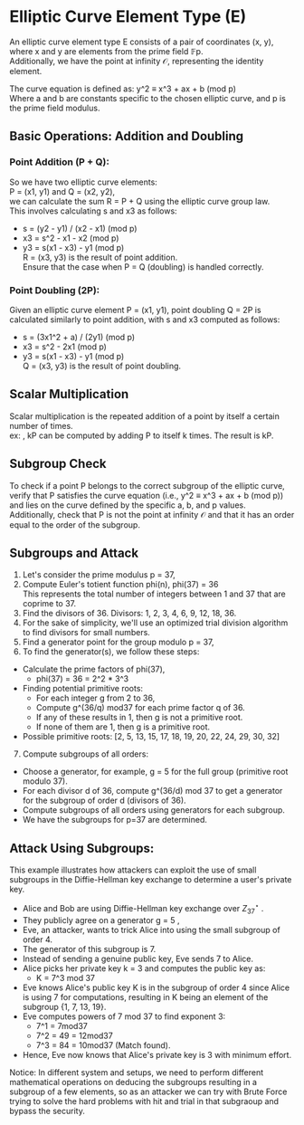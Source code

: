 # Elliptic Curve Element Type (E)

An elliptic curve element type E consists of a pair of coordinates (x, y),  
where x and y are elements from the prime field 𝔽p.  
Additionally, we have the point at infinity 𝒪, representing the identity element.

The curve equation is defined as: y^2 ≡ x^3 + ax + b (mod p)  
Where a and b are constants specific to the chosen elliptic curve, and p is the prime field modulus.

## Basic Operations: Addition and Doubling

### Point Addition (P + Q):

So we have two elliptic curve elements:  
P = (x1, y1) and Q = (x2, y2),  
we can calculate the sum R = P + Q using the elliptic curve group law.  
This involves calculating s and x3 as follows:

- s = (y2 - y1) / (x2 - x1) (mod p)
- x3 = s^2 - x1 - x2 (mod p)
- y3 = s(x1 - x3) - y1 (mod p)  
  R = (x3, y3) is the result of point addition.  
  Ensure that the case when P = Q (doubling) is handled correctly.

### Point Doubling (2P):

Given an elliptic curve element P = (x1, y1), point doubling Q = 2P is calculated similarly to point addition, with s and x3 computed as follows:

- s = (3x1^2 + a) / (2y1) (mod p)
- x3 = s^2 - 2x1 (mod p)
- y3 = s(x1 - x3) - y1 (mod p)  
  Q = (x3, y3) is the result of point doubling.

## Scalar Multiplication

Scalar multiplication is the repeated addition of a point by itself a certain number of times.  
ex: , kP can be computed by adding P to itself k times. The result is kP.

## Subgroup Check

To check if a point P belongs to the correct subgroup of the elliptic curve, verify that P satisfies the curve equation (i.e., y^2 ≡ x^3 + ax + b (mod p)) and lies on the curve defined by the specific a, b, and p values.  
Additionally, check that P is not the point at infinity 𝒪 and that it has an order equal to the order of the subgroup.

## Subgroups and Attack

1. Let's consider the prime modulus p = 37,
2. Compute Euler's totient function phi(n), phi(37) = 36  
   This represents the total number of integers between 1 and 37 that are coprime to 37.
3. Find the divisors of 36. Divisors: 1, 2, 3, 4, 6, 9, 12, 18, 36.
4. For the sake of simplicity, we'll use an optimized trial division algorithm to find divisors for small numbers.
5. Find a generator point for the group modulo p = 37,
6. To find the generator(s), we follow these steps:

- Calculate the prime factors of phi(37),
  - phi(37) = 36 = 2^2 \* 3^3
- Finding potential primitive roots:
  - For each integer g from 2 to 36,
  - Compute g^(36/q) mod37 for each prime factor q of 36.
  - If any of these results in 1, then g is not a primitive root.
  - If none of them are 1, then g is a primitive root.
- Possible primitive roots: [2, 5, 13, 15, 17, 18, 19, 20, 22, 24, 29, 30, 32]

7. Compute subgroups of all orders:

- Choose a generator, for example, g = 5 for the full group (primitive root modulo 37).
- For each divisor d of 36, compute g^(36/d) mod 37 to get a generator for the subgroup of order d (divisors of 36).
- Compute subgroups of all orders using generators for each subgroup.
- We have the subgroups for p=37 are determined.

## Attack Using Subgroups:

This example illustrates how attackers can exploit the use of small subgroups in the Diffie-Hellman key exchange to determine a user's private key.

- Alice and Bob are using Diffie-Hellman key exchange over $Z_{37}^\star$ .
- They publicly agree on a generator g = 5 ,
- Eve, an attacker, wants to trick Alice into using the small subgroup of order 4.
- The generator of this subgroup is 7.
- Instead of sending a genuine public key, Eve sends 7 to Alice.
- Alice picks her private key k = 3 and computes the public key as:
  - K = 7^3 mod 37
- Eve knows Alice's public key K is in the subgroup of order 4 since Alice is using 7 for computations, resulting in K being an element of the subgroup {1, 7, 13, 19}.
- Eve computes powers of 7 mod 37 to find exponent 3:
  - 7^1 = 7mod37
  - 7^2 = 49 = 12mod37
  - 7^3 = 84 = 10mod37 (Match found).
- Hence, Eve now knows that Alice's private key is 3 with minimum effort.

Notice: In different system and setups, we need to perform different mathematical operations on deducing the subgroups resulting in a subgroup of a few elements, so as an attacker we can try with Brute Force trying to solve the hard problems with hit and trial in that subgraoup and bypass the security.
